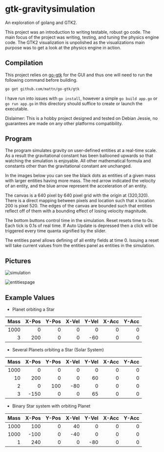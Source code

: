 # gtk-gravitysimulation
An exploration of golang and GTK2.

This project was an introduction to writing testable, robust go code. The main focus of the project was writing, testing, and tuning the physics engine code. The GTK2 visualization is unpolished as the visualizations main purpose was to get a look at the physics engine in action.

## Compilation
This project relies on [go-gtk](https://github.com/mattn/go-gtk/) for the GUI and thus one will need to run the following command before building.

```bash
go get github.com/mattn/go-gtk/gtk
```

I have run into issues with `go install`, however a simple `go build app.go` or `go run app.go` in this directory should suffice to create or launch the executable.

Dislaimer: This is a hobby project designed and tested on Debian Jessie, no guarantees are made on any other platforms compatibility.

## Program

The program simulates gravity on user-defined entities at a real-time scale. As a result the gravitational constant has been ballooned upwards so that watching the simulation is enjoyable. All other mathematical formula and constants other than the gravitational constant are unchanged.

In the images below you can see the black dots as entities of a given mass with larger entities having more mass. The red arrow indicated the velocity of an entity, and the blue arrow represent the acceleration of an entity. 

The canvas is a 640 pixel by 640 pixel grid with the origin at (320,320). There is a direct mapping between pixels and location such that x location 200 is pixel 520. The edges of the canvas are bounded such that entities reflect off of them with a bounding effect of losing velocity magnitude.

The bottom buttons control time in the simulation. Reset resets time to 0s. Each tick is 0.1s of real time. If Auto Update is depressed then a click will be triggered every time quanta signified by the slider.

The entities panel allows defining of all entity fields at time 0. Issuing a reset will take current values from the entities panel as entities in the simulation.

## Pictures
![simulation](https://cloud.githubusercontent.com/assets/5449328/10843762/11d705d0-7eb8-11e5-90b8-4e899bb34824.png)

![entitiespage](https://cloud.githubusercontent.com/assets/5449328/10843777/3719b1b2-7eb8-11e5-87dc-abbd05d49754.png)

## Example Values
* Planet orbiting a Star

| Mass | X-Pos | Y-Pos | X-Vel | Y-Vel | X-Acc | Y-Acc |
| ---: | ----: | ----: | ----: | ----: | ----: | ----: |
| 1000 | 0     | 0     | 0     | 0     | 0     | 0     |
| 3    | 200   | 0     | 0     | -60   | 0     | 0     |

* Several Planets orbiting a Star (Solar System)

| Mass | X-Pos | Y-Pos | X-Vel | Y-Vel | X-Acc | Y-Acc |
| ---: | ----: | ----: | ----: | ----: | ----: | ----: |
| 1000 | 0     | 0     | 0     | 0     | 0     | 0     |
| 10   | 200   | 0     | 0     | 60    | 0     | 0     |
| 2    | 0     | 100   | -80   | 0     | 0     | 0     |
| 3    | -150  | 0     | 0     | 65    | 0     | 0     |

* Binary Star system with orbiting Planet

| Mass | X-Pos | Y-Pos | X-Vel | Y-Vel | X-Acc | Y-Acc |
| ---: | ----: | ----: | ----: | ----: | ----: | ----: |
| 1000 | 100   | 0     | 40    | 0     | 0     | 0     |
| 1000 | -100  | 0     | -40   | 0     | 0     | 0     |
| 1    | 240   | 0     | 0     | -80   | 0     | 0     |
